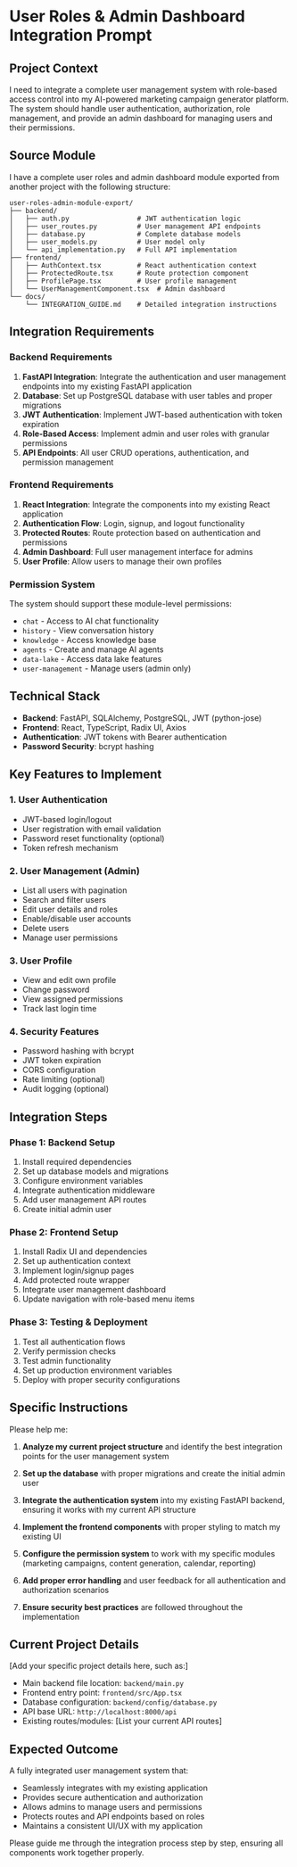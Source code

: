 # User Roles & Admin Dashboard Integration Prompt

## Project Context
I need to integrate a complete user management system with role-based access control into my AI-powered marketing campaign generator platform. The system should handle user authentication, authorization, role management, and provide an admin dashboard for managing users and their permissions.

## Source Module
I have a complete user roles and admin dashboard module exported from another project with the following structure:

```
user-roles-admin-module-export/
├── backend/
│   ├── auth.py                 # JWT authentication logic
│   ├── user_routes.py          # User management API endpoints
│   ├── database.py             # Complete database models
│   ├── user_models.py          # User model only
│   └── api_implementation.py   # Full API implementation
├── frontend/
│   ├── AuthContext.tsx         # React authentication context
│   ├── ProtectedRoute.tsx      # Route protection component
│   ├── ProfilePage.tsx         # User profile management
│   └── UserManagementComponent.tsx  # Admin dashboard
└── docs/
    └── INTEGRATION_GUIDE.md    # Detailed integration instructions
```

## Integration Requirements

### Backend Requirements
1. **FastAPI Integration**: Integrate the authentication and user management endpoints into my existing FastAPI application
2. **Database**: Set up PostgreSQL database with user tables and proper migrations
3. **JWT Authentication**: Implement JWT-based authentication with token expiration
4. **Role-Based Access**: Implement admin and user roles with granular permissions
5. **API Endpoints**: All user CRUD operations, authentication, and permission management

### Frontend Requirements
1. **React Integration**: Integrate the components into my existing React application
2. **Authentication Flow**: Login, signup, and logout functionality
3. **Protected Routes**: Route protection based on authentication and permissions
4. **Admin Dashboard**: Full user management interface for admins
5. **User Profile**: Allow users to manage their own profiles

### Permission System
The system should support these module-level permissions:
- `chat` - Access to AI chat functionality
- `history` - View conversation history
- `knowledge` - Access knowledge base
- `agents` - Create and manage AI agents
- `data-lake` - Access data lake features
- `user-management` - Manage users (admin only)

## Technical Stack
- **Backend**: FastAPI, SQLAlchemy, PostgreSQL, JWT (python-jose)
- **Frontend**: React, TypeScript, Radix UI, Axios
- **Authentication**: JWT tokens with Bearer authentication
- **Password Security**: bcrypt hashing

## Key Features to Implement

### 1. User Authentication
- JWT-based login/logout
- User registration with email validation
- Password reset functionality (optional)
- Token refresh mechanism

### 2. User Management (Admin)
- List all users with pagination
- Search and filter users
- Edit user details and roles
- Enable/disable user accounts
- Delete users
- Manage user permissions

### 3. User Profile
- View and edit own profile
- Change password
- View assigned permissions
- Track last login time

### 4. Security Features
- Password hashing with bcrypt
- JWT token expiration
- CORS configuration
- Rate limiting (optional)
- Audit logging (optional)

## Integration Steps

### Phase 1: Backend Setup
1. Install required dependencies
2. Set up database models and migrations
3. Configure environment variables
4. Integrate authentication middleware
5. Add user management API routes
6. Create initial admin user

### Phase 2: Frontend Setup
1. Install Radix UI and dependencies
2. Set up authentication context
3. Implement login/signup pages
4. Add protected route wrapper
5. Integrate user management dashboard
6. Update navigation with role-based menu items

### Phase 3: Testing & Deployment
1. Test all authentication flows
2. Verify permission checks
3. Test admin functionality
4. Set up production environment variables
5. Deploy with proper security configurations

## Specific Instructions

Please help me:

1. **Analyze my current project structure** and identify the best integration points for the user management system

2. **Set up the database** with proper migrations and create the initial admin user

3. **Integrate the authentication system** into my existing FastAPI backend, ensuring it works with my current API structure

4. **Implement the frontend components** with proper styling to match my existing UI

5. **Configure the permission system** to work with my specific modules (marketing campaigns, content generation, calendar, reporting)

6. **Add proper error handling** and user feedback for all authentication and authorization scenarios

7. **Ensure security best practices** are followed throughout the implementation

## Current Project Details
[Add your specific project details here, such as:]
- Main backend file location: `backend/main.py`
- Frontend entry point: `frontend/src/App.tsx`
- Database configuration: `backend/config/database.py`
- API base URL: `http://localhost:8000/api`
- Existing routes/modules: [List your current API routes]

## Expected Outcome
A fully integrated user management system that:
- Seamlessly integrates with my existing application
- Provides secure authentication and authorization
- Allows admins to manage users and permissions
- Protects routes and API endpoints based on roles
- Maintains a consistent UI/UX with my application

Please guide me through the integration process step by step, ensuring all components work together properly. 